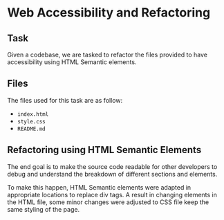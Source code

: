 # Web Accessibility and Refactoring

## Task

Given a codebase, we are tasked to refactor the files provided to have accessibility using HTML Semantic elements.

## Files

The files used for this task are as follow:
* `index.html`
* `style.css`
* `README.md`

## Refactoring using HTML Semantic Elements

The end goal is to make the source code readable for other developers to debug and understand the breakdown of different sections and elements. 

To make this happen, HTML Semantic elements were adapted in appropriate locations to replace div tags. A result in changing elements in the HTML file, some minor changes were adjusted to CSS file keep the same styling of the page.